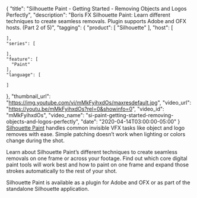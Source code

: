 {
  "title": "Silhouette Paint - Getting Started - Removing Objects and Logos Perfectly",
  "description": "Boris FX Silhouette Paint: Learn different techniques to create seamless removals. Plugin supports Adobe and OFX hosts. (Part 2 of 5)",
  "tagging": {
    "product": [
      "Silhouette"
    ],
    "host": [

    ],
    "series": [

    ],
    "feature": [
      "Paint"
    ],
    "language": [

    ]
  },
  "thumbnail_url": "https://img.youtube.com/vi/mMkFyihxdOs/maxresdefault.jpg",
  "video_url": "https://youtu.be/mMkFyihxdOs?rel=0&showinfo=0",
  "video_id": "mMkFyihxdOs",
  "video_name": "si-paint-getting-started-removing-objects-and-logos-perfectly",
  "date": "2020-04-14T03:00:00-05:00"
}
[Silhouette Paint](https://borisfx.com/products/silhouette-paint/) handles common invisible VFX tasks like object and logo removes with ease. Simple patching doesn’t work when lighting or colors change during the shot.

Learn about Silhouette Paint’s different techniques to create seamless removals on one frame or across your footage. Find out which core digital paint tools will work best and how to paint on one frame and expand those strokes automatically to the rest of your shot.

Silhouette Paint is available as a plugin for Adobe and OFX or as part of the standalone Silhouette application.
